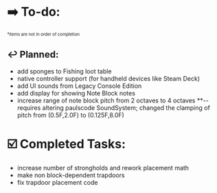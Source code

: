 
# ➡️ To-do:
<sup><sup>*items are not in order of completion</sup></sup>

## ↩️ Planned:
- add sponges to Fishing loot table
- native controller support (for handheld devices like Steam Deck)
- add UI sounds from Legacy Console Edition
- add display for showing Note Block notes
- increase range of note block pitch from 2 octaves to 4 octaves **--requires altering paulscode SoundSystem; changed the clamping of pitch from (0.5F,2.0F) to (0.125F,8.0F)


# ☑️ Completed Tasks:
- increase number of strongholds and rework placement math
- make non block-dependent trapdoors
- fix trapdoor placement code